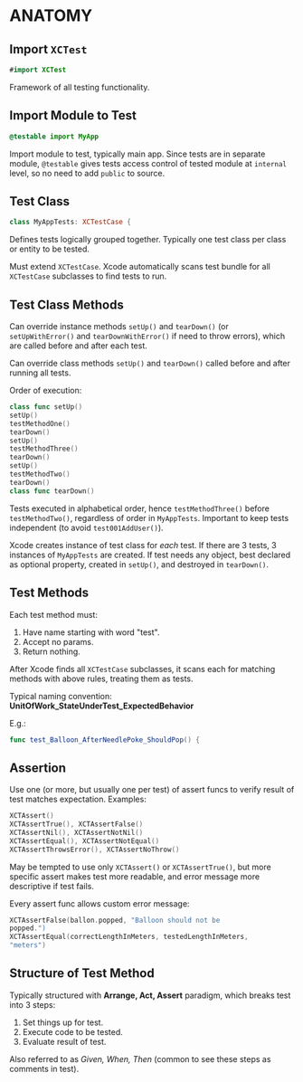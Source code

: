 # ANATOMY

## Import `XCTest`

```swift
#import XCTest
```

Framework of all testing functionality.

## Import Module to Test

```swift
@testable import MyApp
```

Import module to test, typically main app. Since tests are in separate module, `@testable` gives tests access control of tested module at `internal` level, so no need to add `public` to source.

## Test Class

```swift
class MyAppTests: XCTestCase {
```

Defines tests logically grouped together. Typically one test class per class or entity to be tested.

Must extend `XCTestCase`. Xcode automatically scans test bundle for all `XCTestCase` subclasses to find tests to run.

## Test Class Methods

Can override instance methods `setUp()` and `tearDown()` (or `setUpWithError()` and `tearDownWithError()` if need to throw errors), which are called before and after each test.

Can override class methods `setUp()` and `tearDown()` called before and after running all tests.

Order of execution:

```swift
class func setUp()
setUp()
testMethodOne()
tearDown()
setUp()
testMethodThree()
tearDown()
setUp()
testMethodTwo()
tearDown()
class func tearDown()
```

Tests executed in alphabetical order, hence `testMethodThree()` before `testMethodTwo()`, regardless of order in `MyAppTests`. Important to keep tests independent (to avoid `test001AddUser()`).

Xcode creates instance of test class for _each_ test. If there are 3 tests, 3 instances of `MyAppTests` are created. If test needs any object, best declared as optional property, created in `setUp()`, and destroyed in `tearDown()`.

## Test Methods

Each test method must:

1. Have name starting with word "test".
2. Accept no params.
3. Return nothing.

After Xcode finds all `XCTestCase` subclasses, it scans each for matching methods with above rules, treating them as tests.

Typical naming convention:
**UnitOfWork_StateUnderTest_ExpectedBehavior**

E.g.:

```swift
func test_Balloon_AfterNeedlePoke_ShouldPop() {
```

## Assertion

Use one (or more, but usually one per test) of assert funcs to verify result of test matches expectation. Examples:

```swift
XCTAssert()
XCTAssertTrue(), XCTAssertFalse()
XCTAssertNil(), XCTAssertNotNil()
XCTAssertEqual(), XCTAssertNotEqual()
XCTAssertThrowsError(), XCTAssertNoThrow()
```

May be tempted to use only `XCTAssert()` or `XCTAssertTrue()`, but more specific assert makes test more readable, and error message more descriptive if test fails.

Every assert func allows custom error message:

```swift
XCTAssertFalse(ballon.popped, "Balloon should not be
popped.")
XCTAssertEqual(correctLengthInMeters, testedLengthInMeters,
"meters")
```

## Structure of Test Method

Typically structured with **Arrange, Act, Assert** paradigm, which breaks test into 3 steps:

1. Set things up for test.
2. Execute code to be tested.
3. Evaluate result of test.

Also referred to as *Given, When, Then* (common to see these steps as comments in test).
